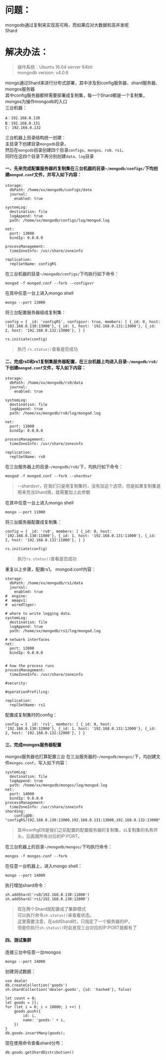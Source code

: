 # 问题：
mongodb通过复制来实现高可用，而如果应对大数据和高并发呢  
Shard

# 解决办法：
> 操作系统：Ubuntu 16.04 server 64bit  
> mongodb version: v4.0.6  

mongo通过Shard来进行分布式部署，其中涉及到config服务器、shard服务器、mongos服务器  
其中config服务器都样需要部署成复制集，每一个Shard都是一个复制集，mongos为操作mongodb的入口  
三台机器：
```
A：192.168.0.130
B：192.168.0.131
C: 192.168.0.132
```

三台机器上目录结构统一创建：  
主目录下创建目录```mongodb```目录，  
然后在```mongodb```目录创建四个目录```configs、mongos、rs0、rs1```，  
同时在这四个目录下再分别创建```data、log```目录

#### 一、先来完成配置服务器的复制集在三台机器的目录```~/mongodb/configs/```下均创建```mongod.conf```文件，并写入如下内容：
```
storage:
  dbPath: /home/xx/mongodb/configs/data
  journal:
    enabled: true

systemLog:
  destination: file
  logAppend: true
  path: /home/xx/mongodb/configs/log/mongod.log

net:
  port: 13000
  bindIp: 0.0.0.0

processManagement:
  timeZoneInfo: /usr/share/zoneinfo

replication:
  replSetName: configRS
```
在三台机器的目录```~/mongodb/configs/```下均执行如下命令：
```
mongod -f mongod.conf --fork --configsvr
```
在其中任意一台上进入mongo shell
```
mongo --port 13000
```
将三台配置服务器级成复制集：
```
config = { _id: 'configRS', configsvr: true, members: [ {_id: 0, host: '192.168.0.130:13000'}, {_id: 1, host: '192.168.0.131:13000'}, {_id: 2, host: '192.168.0.132:13000'}, ] }

rs.initiate(config)
```
> 执行 ```rs.status()```查看是否成功

#### 二、完成rs0和rs1复制集服务器配置，在三台机器上均进入目录```~/mongodb/rs0/```下创建```mongod.conf```文件，写入如下内容：
```
storage:
  dbPath: /home/xx/mongodb/rs0/data
  journal:
    enabled: true

systemLog:
  destination: file
  logAppend: true
  path: /home/xx/mongodb/rs0/log/mongod.log

net:
  port: 11000
  bindIp: 0.0.0.0

processManagement:
  timeZoneInfo: /usr/share/zoneinfo

replication:
  replSetName: rs0
```
在三台服务器上的目录```~/mongodb/rs0/```下，均执行如下命令：
```
mongod -f mongod.conf --fork --shardsvr
```
> --shardsvr，在我们只是用复制集时，没有加这个选项，但是如果复制集是用来充当Shard用，就需要加上此参数  

在其中任意一台上进入mongo shell
```
mongo --port 11000
```
将三台服务器配置成复制集：
```
config = { _id: 'rs0', members: [ {_id: 0, host: '192.168.0.130:11000'}, {_id: 1, host: '192.168.0.131:11000'}, {_id: 2, host: '192.168.0.132:11000'}, ] }

rs.initiate(config)
```
> 执行```rs.status()```查看是否成功

重复以上步骤，配置rs1。
mongod.conf内容：
```
storage:
  dbPath: /home/xx/mongodb/rs1/data
  journal:
    enabled: true
#  engine:
#  mmapv1:
#  wiredTiger:

# where to write logging data.
systemLog:
  destination: file
  logAppend: true
  path: /home/xx/mongodb/rs1/log/mongod.log

# network interfaces
net:
  port: 12000
  bindIp: 0.0.0.0


# how the process runs
processManagement:
  timeZoneInfo: /usr/share/zoneinfo

#security:

#operationProfiling:

replication:
  replSetName: rs1

```
配置成复制集时的config：
```
config = { _id: 'rs1', members: [ {_id: 0, host: '192.168.0.130:12000'}, {_id: 1, host: '192.168.0.131:12000'}, {_id: 2, host: '192.168.0.132:12000'}, ] }
```
#### 三、完成mongos服务器配置
mongos服务器也打算配置三台
在三台服务器的```~/mongodb/mongos/```下，均创建文件```mongos.conf```，写入如下内容：
```
systemLog:
  destination: file
  logAppend: true
  path: /home/xx/mongodb/mongos/log/mongod.log
net:
  port: 14000
  bindIp: 0.0.0.0
processManagement:
  timeZoneInfo: /usr/share/zoneinfo
sharding:
    configDB: "configRS/192.168.0.130:13000,192.168.0.131:13000,192.168.0.132:13000"
```
> 其中configDB是我们之前配置的配置服务器的复制集，以复制集的名称开头，后面跟所有对应的IP:PORT。

在三台机器上的目录```~/mongodb/mongos/```下均执行命令：
```
mongos -f mongos.conf --fork
```
在任意一台机器上，进入mongo shell：
```
mongo --port 14000
```
执行增加shard命令：
```
sh.addShard('rs0/192.168.0.130:11000')
sh.addShard('rs1/192.168.0.130:12000')
```
> 现在两个Shard就配置成了集群模式  
> 可以执行命令```sh.status()```来查看状态。  
> 这里需要注意，在addShard时，只指定了一个服务器的IP，  
> 但是你执行```sh.status()```时会发现三台对应的IP:PORT就都有了  

#### 四、测试集群
连接三台中任意一台mongos
```
mongo --port 14000
```
创建测试数据：
```
use dealer
db.createCollection('goods')
sh.shardCollection('dealer.goods', {id: 'hashed'}, false)

let count = 0;
let goods = [];
for (let i = 0; i < 10000; i ++) {
    goods.push({
        id: i,
        name: 'goods-' + i,
    })
}
db.goods.insertMany(goods);
```
现在使用命令查看shard分布：
```
db.goods.getShardDistribution()
```